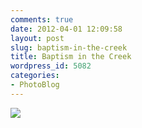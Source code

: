 ```yaml
---
comments: true
date: 2012-04-01 12:09:58
layout: post
slug: baptism-in-the-creek
title: Baptism in the Creek
wordpress_id: 5082
categories:
- PhotoBlog
---
```


![](http://ryanfitzer.com/main/wp-content/uploads/2012/04/2011-10-02-at-09-42-42.jpg)
